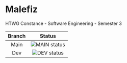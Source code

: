 # Malefiz
HTWG Constance - Software Engineering - Semester 3

| Branch |  Status  |
|:------:|:--------:|
|  Main  | ![MAIN status](https://github.com/Erik-Hoffmann/Malefiz/actions/workflows/scala.yml/badge.svg?branch=main) |
|  Dev   | ![DEV status](https://github.com/Erik-Hoffmann/Malefiz/actions/workflows/scala.yml/badge.svg?branch=dev) |
